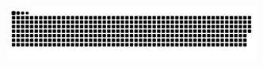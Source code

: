 


![github-contribution-grid-snake](https://raw.githubusercontent.com/takumi12311123/takumi12311123/master/img/snake.svg) 
